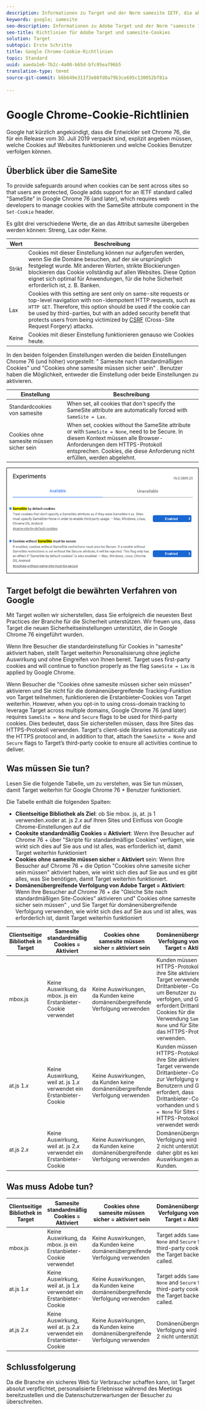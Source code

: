 ```yaml
---
description: Informationen zu Target und der Norm samesite IETF, die ab Google Chrome Version 76 verwendet werden.
keywords: google; samesite
seo-description: Informationen zu Adobe Target und der Norm "samesite IETF" , die mit Google Chrome Version 76 eingeführt wurden.
seo-title: Richtlinien für Adobe Target und samesite-Cookies
solution: Target
subtopic: Erste Schritte
title: Google Chrome-Cookie-Richtlinien
topic: Standard
uuid: aaeda1e6-7b2c-4a00-b65d-bfc95ea796b5
translation-type: tm+mt
source-git-commit: b6b649e31173e80fd0a79b3ce695c130052bf81a

---
```



# Google Chrome-Cookie-Richtlinien

Google hat kürzlich angekündigt, dass die Entwickler seit Chrome 76, die für ein Release vom 30. Juli 2019 verpackt sind, explizit angeben müssen, welche Cookies auf Websites funktionieren und welche Cookies Benutzer verfolgen können.

## Überblick über die SameSite

To provide safeguards around when cookies can be sent across sites so that users are protected, Google adds support for an IETF standard called &quot;SameSite&quot; in Google Chrome 76 (and later), which requires web developers to manage cookies with the SameSite attribute component in the `Set-Cookie` header.

Es gibt drei verschiedene Werte, die an das Attribut samesite übergeben werden können: Streng, Lax oder Keine.

| Wert | Beschreibung |
| --- | --- |
| Strikt | Cookies mit dieser Einstellung können nur aufgerufen werden, wenn Sie die Domäne besuchen, auf der sie ursprünglich festgelegt wurde. Mit anderen Worten, strikte Blockierungen blockieren das Cookie vollständig auf allen Websites. Diese Option eignet sich optimal für Anwendungen, für die hohe Sicherheit erforderlich ist, z. B. Banken. |
| Lax | Cookies with this setting are sent only on same-site requests or top-level navigation with non-idempotent HTTP requests, such as `HTTP GET`. Therefore, this option should be used if the cookie can be used by third-parties, but with an added security benefit that protects users from being victimized by [CSRF](https://en.wikipedia.org/wiki/Cross-site_request_forgery) (Cross-Site Request Forgery) attacks. |
| Keine | Cookies mit dieser Einstellung funktionieren genauso wie Cookies heute. |

In den beiden folgenden Einstellungen werden die beiden Einstellungen Chrome 76 (und höher) vorgestellt: &quot; Samesite nach standardmäßigen Cookies&quot; und &quot;Cookies ohne samesite müssen sicher sein&quot; . Benutzer haben die Möglichkeit, entweder die Einstellung oder beide Einstellungen zu aktivieren.

| Einstellung | Beschreibung |
| --- | --- |
| Standardcookies von samesite | When set, all cookies that don&#39;t specify the SameSite attribute are automatically forced with `SameSite = Lax`. |
| Cookies ohne samesite müssen sicher sein | When set, cookies without the SameSite attribute or with `SameSite = None`, need to be Secure. In diesem Kontext müssen alle Browser-Anforderungen dem HTTPS-Protokoll entsprechen. Cookies, die diese Anforderung nicht erfüllen, werden abgelehnt. |

![Samesite-Einstellungsseite](/help/c-implementing-target/c-considerations-before-you-implement-target/assets/samesite.png)

## Target befolgt die bewährten Verfahren von Google

Mit Target wollen wir sicherstellen, dass Sie erfolgreich die neuesten Best Practices der Branche für die Sicherheit unterstützen. Wir freuen uns, dass Target die neuen Sicherheitseinstellungen unterstützt, die in Google Chrome 76 eingeführt wurden.

Wenn Ihre Besucher die standardeinstellung für Cookies in &quot;samesite&quot; aktiviert haben, stellt Target weiterhin Personalisierung ohne jegliche Auswirkung und ohne Eingreifen von Ihnen bereit. Target uses first-party cookies and will continue to function properly as the flag `SameSite = Lax` is applied by Google Chrome.

Wenn Besucher die &quot;Cookies ohne samesite müssen sicher sein müssen&quot; aktivieren und Sie nicht für die domänenübergreifende Tracking-Funktion von Target teilnehmen, funktionieren die Erstanbieter-Cookies von Target weiterhin. However, when you opt-in to using cross-domain tracking to leverage Target across multiple domains, Google Chrome 76 (and later) requires `SameSite = None` and `Secure` flags to be used for third-party cookies. Dies bedeutet, dass Sie sicherstellen müssen, dass Ihre Sites das HTTPS-Protokoll verwenden. Target&#39;s client-side libraries automatically use the HTTPS protocol and, in addition to that, attach the `SameSite = None` and `Secure` flags to Target’s third-party cookie to ensure all activities continue to deliver.

## Was müssen Sie tun?

Lesen Sie die folgende Tabelle, um zu verstehen, was Sie tun müssen, damit Target weiterhin für Google Chrome 76 + Benutzer funktioniert.

Die Tabelle enthält die folgenden Spalten:

* **Clientseitige Bibliothek als Ziel**: ob Sie mbox. js, at. js 1 verwenden.*x*oder at. js 2.*x* auf Ihren Sites und Einfluss von Google Chrome-Einstellungen auf die
* **Cooksite standardmäßig Cookies = Aktiviert**: Wenn Ihre Besucher auf Chrome 76 + über &quot;Skripte für standardmäßige Cookies&quot; verfügen, wie wirkt sich dies auf Sie aus und ist alles, was erforderlich ist, damit Target weiterhin funktioniert
* **Cookies ohne samesite müssen sicher = Aktiviert** sein: Wenn Ihre Besucher auf Chrome 76 + die Option &quot;Cookies ohne samesite sicher sein müssen&quot; aktiviert haben, wie wirkt sich dies auf Sie aus und es gibt alles, was Sie benötigen, damit Target weiterhin funktioniert.
* **Domänenübergreifende Verfolgung von Adobe Target = Aktiviert**: Wenn Ihre Besucher auf Chrome 76 + die &quot;Gleiche Site nach standardmäßigen Site-Cookies&quot; aktivieren und&quot; Cookies ohne samesite sicher sein müssen&quot; , und Sie Target für domänenübergreifende Verfolgung verwenden, wie wirkt sich dies auf Sie aus und ist alles, was erforderlich ist, damit Target weiterhin funktioniert

| Clientseitige Bibliothek in Target | Samesite standardmäßig Cookies = Aktiviert | Cookies ohne samesite müssen sicher = aktiviert sein | Domänenübergreifende Verfolgung von Adobe Target = Aktiviert |
| --- | --- | --- | --- |
| mbox.js | Keine Auswirkung, da mbox. js ein Erstanbieter-Cookie verwendet | Keine Auswirkungen, da Kunden keine domänenübergreifende Verfolgung verwenden | Kunden müssen das HTTPS-Protokoll für ihre Site aktivieren.<br>Target verwendet ein Drittanbieter-Cookie, um Benutzer zu verfolgen, und Google erfordert Drittanbieter-Cookies für die Verwendung `SameSite = None` und für Sites, die das HTTPS-Protokoll verwenden. |
| at.js 1.*x* | Keine Auswirkung, weil at. js 1.*x* verwendet ein Erstanbieter-Cookie | Keine Auswirkungen, da Kunden keine domänenübergreifende Verfolgung verwenden | Kunden müssen das HTTPS-Protokoll für ihre Site aktivieren.<br>Target verwendet ein Drittanbieter-Cookie zur Verfolgung von Benutzern und Google erfordert, dass Drittanbieter-Cookies vorhanden und `SameSite = None` für Sites das HTTPS-Protokoll verwendet werden. |
| at.js 2.*x* | Keine Auswirkung, weil at. js 2.*x* verwendet ein Erstanbieter-Cookie | Keine Auswirkungen, da Kunden keine domänenübergreifende Verfolgung verwenden | Domänenübergreifende Verfolgung wird in at. js 2 nicht unterstützt.*x* und daher gibt es keine Auswirkungen auf Kunden. |

## Was muss Adobe tun?

| Clientseitige Bibliothek in Target | Samesite standardmäßig Cookies = Aktiviert | Cookies ohne samesite müssen sicher = aktiviert sein | Domänenübergreifende Verfolgung von Adobe Target = Aktiviert |
| --- | --- | --- | --- |
| mbox.js | Keine Auswirkung, da mbox. js ein Erstanbieter-Cookie verwendet | Keine Auswirkungen, da Kunden keine domänenübergreifende Verfolgung verwenden | Target adds `SameSite = None` and `Secure` flag to third-party cookie when the Target backend is called. |
| at.js 1.*x* | Keine Auswirkung, weil at. js 1.*x* verwendet ein Erstanbieter-Cookie | Keine Auswirkungen, da Kunden keine domänenübergreifende Verfolgung verwenden | Target adds `SameSite = None` and `Secure` flag to third-party cookie when the Target backend is called. |
| at.js 2.*x* | Keine Auswirkung, weil at. js 2.*x* verwendet ein Erstanbieter-Cookie | Keine Auswirkungen, da Kunden keine domänenübergreifende Verfolgung verwenden | Domänenübergreifende Verfolgung wird in at. js 2 nicht unterstützt.*x* |

## Schlussfolgerung

Da die Branche ein sicheres Web für Verbraucher schaffen kann, ist Target absolut verpflichtet, personalisierte Erlebnisse während des Meetings bereitzustellen und die Datenschutzerwartungen der Besucher zu überschreiten.
